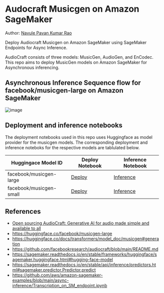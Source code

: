 # Audocraft Musicgen on Amazon SageMaker

Author: [Navule Pavan Kumar Rao](linkedin.com/in/navule)

Deploy Audiocraft Musicgen on Amazon SageMaker using SageMaker Endpoints for Async Inference.

AudioCraft consists of three models: MusicGen, AudioGen, and EnCodec. This repo aims to deploy MusicGen models on Amazon SageMaker for Asynchronous inferencing.

## Asynchronous Inference Sequence flow for facebook/musicgen-large on Amazon SageMaker

![image](https://github.com/windson/audiocraft-musicgen-sagemaker/assets/1826682/c0eb370d-be88-469c-968b-c31c01c77a41)

## Deployment and inference notebooks

The deployment notebooks used in this repo uses Huggingface as model provider for the musicgen models. The corresponding deployment and inference noteboks for the respective models are tablulated below.

| Huggingace Model ID | Deploy Notebook | Inference Notebook |
| -- | -- | -- |
| facebook/musicgen-large | [Deploy](musicgen-large/deploy-musicgen-large.ipynb) | [Inference](musicgen-large/infer-async.ipynb) |
| facebook/musicgen-small | [Deploy](musicgen-small/deploy-musicgen-small.ipynb) | [Inference](musicgen-small/infer-async.ipynb) |

## References
- [Open sourcing AudioCraft: Generative AI for audio made simple and available to all](https://ai.meta.com/blog/audiocraft-musicgen-audiogen-encodec-generative-ai-audio/)
- https://huggingface.co/facebook/musicgen-large
- https://huggingface.co/docs/transformers/model_doc/musicgen#generation
- https://github.com/facebookresearch/audiocraft/blob/main/README.md
- https://sagemaker.readthedocs.io/en/stable/frameworks/huggingface/sagemaker.huggingface.html#hugging-face-model
- https://sagemaker.readthedocs.io/en/stable/api/inference/predictors.html#sagemaker.predictor.Predictor.predict
- https://github.com/aws/amazon-sagemaker-examples/blob/main/async-inference/Transcription_on_SM_endpoint.ipynb
